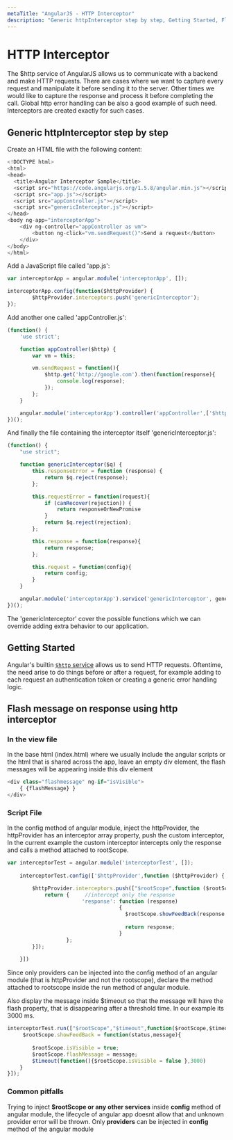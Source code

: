 ```yaml
---
metaTitle: "AngularJS - HTTP Interceptor"
description: "Generic httpInterceptor step by step, Getting Started, Flash message on response using http interceptor"
---
```


# HTTP Interceptor


The $http service of AngularJS allows us to communicate with a backend and make HTTP requests. There are cases where we want to capture every request and manipulate it before sending it to the server. Other times we would like to capture the response and process it before completing the call. Global http error handling can be also a good example of such need. Interceptors are created exactly for such cases.



## Generic httpInterceptor step by step


Create an HTML file with the following content:

```js
<!DOCTYPE html>
<html>
<head>
  <title>Angular Interceptor Sample</title>
  <script src="https://code.angularjs.org/1.5.8/angular.min.js"></script>
  <script src="app.js"></script>
  <script src="appController.js"></script>
  <script src="genericInterceptor.js"></script>
</head>
<body ng-app="interceptorApp">
    <div ng-controller="appController as vm">
        <button ng-click="vm.sendRequest()">Send a request</button>
    </div>
</body>
</html>

```

Add a JavaScript file called 'app.js':

```js
var interceptorApp = angular.module('interceptorApp', []);

interceptorApp.config(function($httpProvider) {
        $httpProvider.interceptors.push('genericInterceptor');
});

```

Add another one called 'appController.js':

```js
(function() {
    'use strict';

    function appController($http) {
        var vm = this;

        vm.sendRequest = function(){
            $http.get('http://google.com').then(function(response){
                console.log(response);
            });
        };
    }

    angular.module('interceptorApp').controller('appController',['$http', appController]);
})();

```

And finally the file containing the interceptor itself 'genericInterceptor.js':

```js
(function() {
    "use strict";

    function genericInterceptor($q) {
        this.responseError = function (response) {
            return $q.reject(response);
        };

        this.requestError = function(request){
            if (canRecover(rejection)) {
                return responseOrNewPromise
            }
            return $q.reject(rejection);
        };

        this.response = function(response){
            return response;
        };

        this.request = function(config){
            return config;
        }
    } 

    angular.module('interceptorApp').service('genericInterceptor', genericInterceptor);
})();

```

The 'genericInterceptor' cover the possible functions which we can override adding extra behavior to our application.



## Getting Started


Angular's builtin [`$http` service](https://docs.angularjs.org/api/ng/service/$http) allows us to send HTTP requests. Oftentime, the need arise to do things before or after a request, for example adding to each request an authentication token or creating a generic error handling logic.



## Flash message on response using http interceptor


### In the view file

In the base html (index.html) where we usually include the angular scripts or the html that is shared across the app, leave an empty div element, the flash messages will be appearing inside this div element

```js
<div class="flashmessage" ng-if="isVisible">
    { {flashMessage} }
</div>

```

### Script File

In the config method of angular module, inject the httpProvider, the httpProvider has an interceptor array property, push the custom interceptor, In the current example the custom interceptor intercepts only the response and calls a method attached to rootScope.

```js
var interceptorTest = angular.module('interceptorTest', []);
    
    interceptorTest.config(['$httpProvider',function ($httpProvider) {

        $httpProvider.interceptors.push(["$rootScope",function ($rootScope) {
            return {     //intercept only the response
                        'response': function (response) 
                                    {
                                      $rootScope.showFeedBack(response.status,response.data.message);
                           
                                      return response;
                                    }
                   };
        }]);
        
    }])

```

Since only providers can be injected into the config method of an angular module (that is httpProvider and not the rootscope),  declare the method attached to rootscope inside the run method of angular module.

Also display the message inside $timeout so that the message will have the flash property, that is disappearing after a threshold time. In our example its 3000 ms.

```js
interceptorTest.run(["$rootScope","$timeout",function($rootScope,$timeout){
     $rootScope.showFeedBack = function(status,message){
        
        $rootScope.isVisible = true;
        $rootScope.flashMessage = message;
        $timeout(function(){$rootScope.isVisible = false },3000)
    }
}]);

```

### Common pitfalls

Trying to inject **$rootScope or any other services** inside **config** method of angular module, the lifecycle of angular app doesnt allow that and unknown provider error will be thrown. Only **providers** can be injected in **config** method of the angular module

